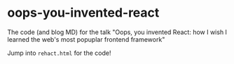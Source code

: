 # oops-you-invented-react
The code (and blog MD) for the talk "Oops, you invented React: how I wish I learned the web's most popuplar frontend framework"

Jump into `rehact.html` for the code!
